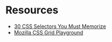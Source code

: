 # Resources
* [30 CSS Selectors You Must Memorize](https://code.tutsplus.com/tutorials/the-30-css-selectors-you-must-memorize--net-16048)
* [Mozilla CSS Grid Playground](https://mozilladevelopers.github.io/playground/)
